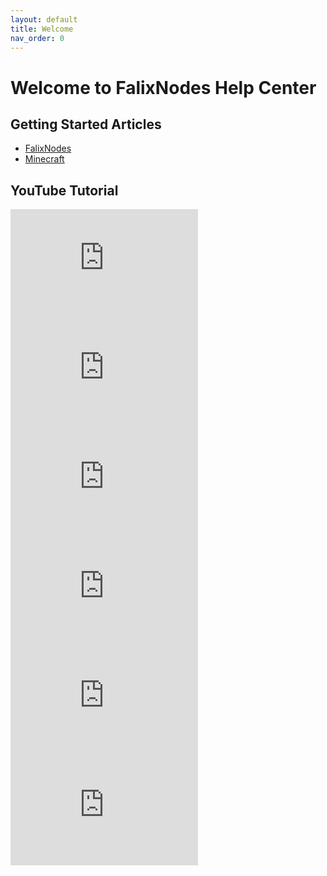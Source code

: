 ```yaml
---
layout: default
title: Welcome
nav_order: 0
---
```

<style>a#edit-this-page {display: none;}</style>

# Welcome to FalixNodes Help Center
## Getting Started Articles
* [FalixNodes](https://help.falixnodes.net/falixnodes/getting-started)
* [Minecraft](https://help.falixnodes.net/minecraft/getting-started)

## YouTube Tutorial
<iframe width="300" height="175" src="https://www.youtube.com/embed/yHu4MKnegPc" frameborder="0" allow="accelerometer; autoplay; encrypted-media; gyroscope; picture-in-picture" allowfullscreen></iframe>
<iframe width="300" height="175" src="https://www.youtube.com/embed/BQe1osbKuKQ" frameborder="0" allow="accelerometer; autoplay; encrypted-media; gyroscope; picture-in-picture" allowfullscreen></iframe>
<iframe width="300" height="175" src="https://www.youtube.com/embed/qaTvzodQUFA" frameborder="0" allow="accelerometer; autoplay; encrypted-media; gyroscope; picture-in-picture" allowfullscreen></iframe>
<iframe width="300" height="175" src="https://www.youtube.com/embed/x-xjGIV9JRY" frameborder="0" allow="accelerometer; autoplay; encrypted-media; gyroscope; picture-in-picture" allowfullscreen></iframe>
<iframe width="300" height="175" src="https://www.youtube.com/embed/BjU7DU1_Sa0" frameborder="0" allow="accelerometer; autoplay; encrypted-media; gyroscope; picture-in-picture" allowfullscreen></iframe>
<iframe width="300" height="175" src="https://www.youtube.com/embed/FhJBvhLNJx4" frameborder="0" allow="accelerometer; autoplay; encrypted-media; gyroscope; picture-in-picture" allowfullscreen></iframe>

